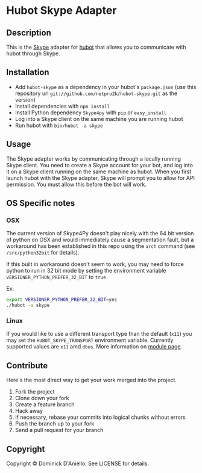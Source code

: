 # Hubot Skype Adapter

## Description

This is the [Skype](http://skype.com) adapter for
[hubot](http://hubot.github.com) that allows you to communicate with hubot
through Skype.

## Installation

* Add `hubot-skype` as a dependency in your hubot's `package.json` (use this repository url `git://github.com/netpro2k/hubot-skype.git` as the version)
* Install dependencies with `npm install`
* Install Python dependency `Skype4py` with `pip` or `easy_install`
* Log into a Skype client on the same machine you are running hubot
* Run hubot with `bin/hubot -a skype`

## Usage

The Skype adapter works by communicating through a locally running Skype
client. You need to create a Skype account for your bot, and log into it
on a Skype client running on the same machine as hubot. When you first
launch hubot with the Skype adapter, Skype will prompt you to allow for
API permission. You must allow this before the bot will work.

## OS Specific notes

### OSX

The current version of Skype4Py doesn't play nicely with the 64 bit version
of python on OSX and would immediately cause a segmentation fault, but a
workaround has been established in this repo using the `arch` command (see
`/src/python32bit` for details).

If this built in workaround doesn't seem to work, you may need to force python
to run in 32 bit mode by setting the environment variable 
`VERSIONER_PYTHON_PREFER_32_BIT` to `true`

Ex:

```bash
export VERSIONER_PYTHON_PREFER_32_BIT=yes
./hubot -a skype
```

### Linux
If you would like to use a different transport type than the default (`x11`) 
you may set the `HUBOT_SKYPE_TRANSPORT` environment variable. Currently 
supported values are `x11` amd `dbus`. More information on
[module page](http://skype4py.sourceforge.net/doc/html/Skype4Py.api.posix-module.html).

## Contribute

Here's the most direct way to get your work merged into the project.

1. Fork the project
2. Clone down your fork
3. Create a feature branch
4. Hack away
5. If necessary, rebase your commits into logical chunks without errors
6. Push the branch up to your fork
7. Send a pull request for your branch

## Copyright

Copyright &copy; Dominick D'Aniello. See LICENSE for details.
